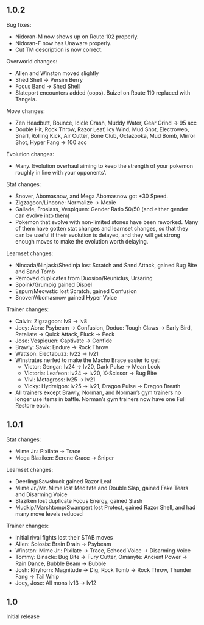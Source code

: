 ## 1.0.2

Bug fixes:
* Nidoran-M now shows up on Route 102 properly.
* Nidoran-F now has Unaware properly.
* Cut TM description is now correct.

Overworld changes:
* Allen and Winston moved slightly
* Shed Shell -> Persim Berry
* Focus Band -> Shed Shell
* Slateport encounters added (oops). Buizel on Route 110 replaced with Tangela.

Move changes:
* Zen Headbutt, Bounce, Icicle Crash, Muddy Water, Gear Grind -> 95 acc
* Double Hit, Rock Throw, Razor Leaf, Icy Wind, Mud Shot, Electroweb, Snarl, Rolling Kick, Air Cutter, Bone Club, Octazooka, Mud Bomb, Mirror Shot, Hyper Fang -> 100 acc

Evolution changes:
* Many. Evolution overhaul aiming to keep the strength of your pokemon roughly in line with your opponents’.

Stat changes:
* Snover, Abomasnow, and Mega Abomasnow got +30 Speed.
* Zigzagoon/Linoone: Normalize -> Moxie
* Gallade, Froslass, Vespiquen: Gender Ratio 50/50 (and either gender can evolve into them)
* Pokemon that evolve with non-limited stones have been reworked. Many of them have gotten stat changes and learnset changes, so that they can be useful if their evolution is delayed, and they will get strong enough moves to make the evolution worth delaying.

Learnset changes:
* Nincada/Ninjask/Shedinja lost Scratch and Sand Attack, gained Bug Bite and Sand Tomb
* Removed duplicates from Duosion/Reuniclus, Ursaring
* Spoink/Grumpig gained Dispel
* Espurr/Meowstic lost Scratch, gained Confusion
* Snover/Abomasnow gained Hyper Voice

Trainer changes:
* Calvin: Zigzagoon: lv9 -> lv8
* Joey: Abra: Psybeam -> Confusion, Doduo: Tough Claws -> Early Bird, Retaliate -> Quick Attack, Pluck -> Peck
* Jose: Vespiquen: Captivate -> Confide
* Brawly: Sawk: Endure -> Rock Throw
* Wattson: Electabuzz: lv22 -> lv21
* Winstrates nerfed to make the Macho Brace easier to get:
  * Victor: Gengar: lv24 -> lv20, Dark Pulse -> Mean Look
  * Victoria: Leafeon: lv24 -> lv20, X-Scissor -> Bug Bite
  * Vivi: Metagross: lv25 -> lv21
  * Vicky: Hydreigon: lv25 -> lv21, Dragon Pulse -> Dragon Breath
* All trainers except Brawly, Norman, and Norman’s gym trainers no longer use items in battle. Norman’s gym trainers now have one Full Restore each.

## 1.0.1

Stat changes:
* Mime Jr.: Pixilate -> Trace
* Mega Blaziken: Serene Grace -> Sniper

Learnset changes:
* Deerling/Sawsbuck gained Razor Leaf
* Mime Jr./Mr. Mime lost Meditate and Double Slap, gained Fake Tears and Disarming Voice
* Blaziken lost duplicate Focus Energy, gained Slash
* Mudkip/Marshtomp/Swampert lost Protect, gained Razor Shell, and had many move levels reduced

Trainer changes:
* Initial rival fights lost their STAB moves
* Allen: Solosis: Brain Drain -> Psybeam
* Winston: Mime Jr.: Pixilate -> Trace, Echoed Voice -> Disarming Voice
* Tommy: Binacle: Bug Bite -> Fury Cutter, Omanyte: Ancient Power -> Rain Dance, Bubble Beam -> Bubble
* Josh: Rhyhorn: Magnitude -> Dig, Rock Tomb -> Rock Throw, Thunder Fang -> Tail Whip
* Joey, Jose: All mons lv13 -> lv12

## 1.0

Initial release

